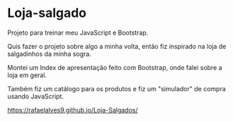 # Loja-salgado
Projeto para treinar meu JavaScript e Bootstrap.

Quis fazer o projeto sobre algo a minha volta, então fiz inspirado na loja de salgadinhos da minha sogra.

Montei um Index de apresentação feito com Bootstrap, onde falei sobre a loja em geral.

Também fiz um catálogo para os produtos e fiz um "simulador" de compra usando JavaScript.

https://rafaelalves9.github.io/Loja-Salgados/
